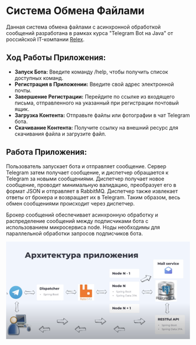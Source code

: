 # Система Обмена Файлами

Данная система обмена файлами с асинхронной обработкой сообщений разработана в рамках курса "Telegram Bot на Java" от российской IT-компании [Relex](https://relex.ru).

## Ход Работы Приложения:

*   **Запуск Бота:** Введите команду /help, чтобы получить список доступных команд.
*   **Регистрация в Приложении:** Введите свой адрес электронной почты.
*   **Завершение Регистрации:** Перейдите по ссылке из входящего письма, отправленного на указанный при регистрации почтовый ящик.
*   **Загрузка Контента:** Отправьте файлы или фотографии в чат Telegram бота.
*   **Скачивание Контента:** Получите ссылку на внешний ресурс для скачивания файла и загрузите файл.

## Работа Приложения:

Пользователь запускает бота и отправляет сообщение. Сервер Telegram затем получает сообщение, и диспетчер обращается к Telegram за новыми сообщениями. Диспетчер получает новое сообщение, проводит минимальную валидацию, преобразует его в формат JSON и отправляет в RabbitMQ. Диспетчер также извлекает ответы от брокера и возвращает их в Telegram. Таким образом, весь обмен сообщениями происходит через диспетчер.

Брокер сообщений обеспечивает асинхронную обработку и распределение сообщений между подписчиками бота с использованием микросервиса node. Ноды необходимы для параллельной обработки запросов подписчиков бота.

![Архитектура](architecture.png)
